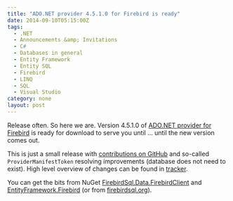 ```yaml
---
title: "ADO.NET provider 4.5.1.0 for Firebird is ready"
date: 2014-09-10T05:15:00Z
tags:
  - .NET
  - Announcements &amp; Invitations
  - C#
  - Databases in general
  - Entity Framework
  - Entity SQL
  - Firebird
  - LINQ
  - SQL
  - Visual Studio
category: none
layout: post
---
```

Release often. So here we are. Version 4.5.1.0 of [ADO.NET provider for Firebird][1] is ready for download to serve you until ... until the new version comes out.  

<!-- excerpt -->

This is just a small release with [contributions on GitHub][2] and so-called `ProviderManifestToken` resolving improvements (database does not need to exist). High level overview of changes can be found in [tracker][5].

You can get the bits from NuGet [FirebirdSql.Data.FirebirdClient][3] and [EntityFramework.Firebird][4] (or from [firebirdsql.org][1]).
  
[1]: http://www.firebirdsql.org/en/net-provider/       
[2]: https://github.com/cincuranet/NETProvider/pulls?q=is%3Apr+is%3Aclosed
[3]: http://www.nuget.org/packages/FirebirdSql.Data.FirebirdClient/
[4]: http://www.nuget.org/packages/EntityFramework.Firebird/
[5]: http://tracker.firebirdsql.org/secure/ReleaseNote.jspa?projectId=10003&styleName=Text&version=10620